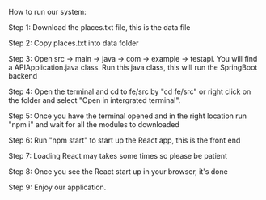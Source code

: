 How to run our system:

Step 1: Download the places.txt file, this is the data file

Step 2: Copy places.txt into data folder

Step 3: Open src -> main -> java -> com -> example -> testapi. You will find a APIApplication.java class. Run this java class, this will run the SpringBoot backend

Step 4: Open the terminal and cd to fe/src by "cd fe/src" or right click on the folder and select "Open in intergrated terminal". 

Step 5: Once you have the terminal opened and in the right location run "npm i" and wait for all the modules to downloaded

Step 6: Run "npm start" to start up the React app, this is the front end

Step 7: Loading React may takes some times so please be patient

Step 8: Once you see the React start up in your browser, it's done

Step 9: Enjoy our application.
